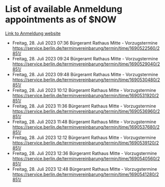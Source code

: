 # List of available Anmeldung appointments as of $NOW
[Link to Anmeldung website](https://service.berlin.de/terminvereinbarung/termin/tag.php?termin=1&anliegen[]=120686&dienstleisterlist=122210,122217,327316,122219,327312,122227,327314,122231,327346,122243,327348,122254,122252,329742,122260,329745,122262,329748,122271,327278,122273,327274,122277,327276,330436,122280,327294,122282,327290,122284,327292,122291,327270,122285,327266,122286,327264,122296,327268,150230,329760,122297,327286,122294,327284,122312,329763,122314,329775,122304,327330,122311,327334,122309,327332,317869,122281,327352,122279,329772,122283,122276,327324,122274,327326,122267,329766,122246,327318,122251,327320,122257,327322,122208,327298,122226,327300&herkunft=http%3A%2F%2Fservice.berlin.de%2Fdienstleistung%2F120686%2F)
- Freitag, 28. Juli 2023 07:36 Bürgeramt Rathaus Mitte - Vorzugstermine https://service.berlin.de/terminvereinbarung/termin/time/1690522560/2851/
- Freitag, 28. Juli 2023 09:24 Bürgeramt Rathaus Mitte - Vorzugstermine https://service.berlin.de/terminvereinbarung/termin/time/1690529040/2851/
- Freitag, 28. Juli 2023 09:48 Bürgeramt Rathaus Mitte - Vorzugstermine https://service.berlin.de/terminvereinbarung/termin/time/1690530480/2851/
- Freitag, 28. Juli 2023 10:12 Bürgeramt Rathaus Mitte - Vorzugstermine https://service.berlin.de/terminvereinbarung/termin/time/1690531920/2851/
- Freitag, 28. Juli 2023 11:36 Bürgeramt Rathaus Mitte - Vorzugstermine https://service.berlin.de/terminvereinbarung/termin/time/1690536960/2851/
- Freitag, 28. Juli 2023 11:48 Bürgeramt Rathaus Mitte - Vorzugstermine https://service.berlin.de/terminvereinbarung/termin/time/1690537680/2851/
- Freitag, 28. Juli 2023 12:12 Bürgeramt Rathaus Mitte - Vorzugstermine https://service.berlin.de/terminvereinbarung/termin/time/1690539120/2851/
- Freitag, 28. Juli 2023 12:36 Bürgeramt Rathaus Mitte - Vorzugstermine https://service.berlin.de/terminvereinbarung/termin/time/1690540560/2851/
- Freitag, 28. Juli 2023 12:48 Bürgeramt Rathaus Mitte - Vorzugstermine https://service.berlin.de/terminvereinbarung/termin/time/1690541280/2851/
